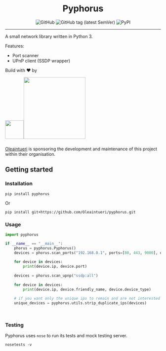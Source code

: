 <h1 align="center">Pyphorus</h1>

<p align="center">
    <img alt="GitHub" src="https://img.shields.io/github/license/Oleaintueri/pyphorus?style=flat-square">
    <img alt="GitHub tag (latest SemVer)" src="https://img.shields.io/github/v/tag/Oleaintueri/pyphorus?style=flat-square">
    <img alt="PyPI" src="https://img.shields.io/pypi/v/pyphorus?style=flat-square">
</p>

---

A small network library written in Python 3.

Features:
 - Port scanner
 - UPnP client (SSDP wrapper)

Build with :heart: by 

<a href="https://oleaintueri.com"><img src="https://oleaintueri.com/images/oliv.svg" width="60px"/><img width="200px" style="padding-bottom: 10px" src="https://oleaintueri.com/images/oleaintueri.svg"/></a>

[Oleaintueri](https://oleaintueri.com) is sponsoring the development and maintenance of this project within their organisation.


## Getting started

### Installation

    pip install pyphorus
    
Or
    
    pip install git+https://github.com/Oleaintueri/pyphorus.git

### Usage

```python
import pyphorus

if __name__ == "__main__":
    phorus = pyphorus.Pyphorus()
    devices = phorus.scan_ports("192.168.0.1", ports=[80, 443, 9000], only_open=True)
    
    for device in devices:
        print(device.ip, device.port)
    
    devices = phorus.scan_upnp("ssdp:all")
    
    for device in devices:
        print(device.ip, device.friendly_name, device.device_type)
    
    # if you want only the unique ips to remain and are not interested in the ports
    unique_devices = pyphorus.utils.strip_duplicate_ips(devices)
    
    
```

### Testing

Pyphorus uses `nose` to run its tests and mock testing server.

    nosetests -v
    